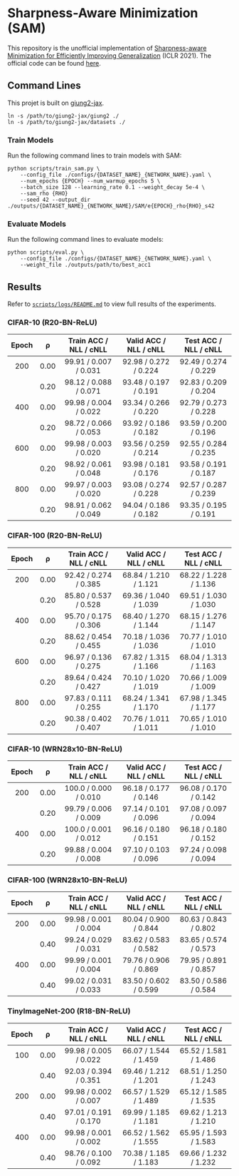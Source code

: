 # Sharpness-Aware Minimization (SAM)

This repository is the unofficial implementation of [Sharpness-aware Minimization for Efficiently Improving Generalization](https://arxiv.org/abs/2010.01412) (ICLR 2021).
The official code can be found [here](https://github.com/google-research/sam).

## Command Lines

This projet is built on [giung2-jax](https://github.com/cs-giung/giung2-jax).
```
ln -s /path/to/giung2-jax/giung2 ./
ln -s /path/to/giung2-jax/datasets ./
```

### Train Models

Run the following command lines to train models with SAM:
```
python scripts/train_sam.py \
    --config_file ./configs/{DATASET_NAME}_{NETWORK_NAME}.yaml \
    --num_epochs {EPOCH} --num_warmup_epochs 5 \
    --batch_size 128 --learning_rate 0.1 --weight_decay 5e-4 \
    --sam_rho {RHO}
    --seed 42 --output_dir ./outputs/{DATASET_NAME}_{NETWORK_NAME}/SAM/e{EPOCH}_rho{RHO}_s42
```

### Evaluate Models

Run the following command lines to evaluate models:
```
python scripts/eval.py \
    --config_file ./configs/{DATASET_NAME}_{NETWORK_NAME}.yaml \
    --weight_file ./outputs/path/to/best_acc1
```

## Results

Refer to [`scripts/logs/README.md`](./scripts/logs/README.md) to view full results of the experiments.

### CIFAR-10 (R20-BN-ReLU)
| Epoch | ρ    | Train ACC / NLL / cNLL | Valid ACC / NLL / cNLL | Test ACC / NLL / cNLL  |
| :-:   | :-:  | :-:                    | :-:                    | :-:                    |
| 200   | 0.00 | 99.91 / 0.007 / 0.031  | 92.98 / 0.272 / 0.224  | 92.49 / 0.274 / 0.229  |
|       | 0.20 | 98.12 / 0.088 / 0.071  | 93.48 / 0.197 / 0.191  | 92.83 / 0.209 / 0.204  |
| 400   | 0.00 | 99.98 / 0.004 / 0.022  | 93.34 / 0.266 / 0.220  | 92.79 / 0.273 / 0.228  |
|       | 0.20 | 98.72 / 0.066 / 0.053  | 93.92 / 0.186 / 0.182  | 93.59 / 0.200 / 0.196  |
| 600   | 0.00 | 99.98 / 0.003 / 0.020  | 93.56 / 0.259 / 0.214  | 92.55 / 0.284 / 0.235  |
|       | 0.20 | 98.92 / 0.061 / 0.048  | 93.98 / 0.181 / 0.176  | 93.58 / 0.191 / 0.187  |
| 800   | 0.00 | 99.97 / 0.003 / 0.020  | 93.08 / 0.274 / 0.228  | 92.57 / 0.287 / 0.239  |
|       | 0.20 | 98.91 / 0.062 / 0.049  | 94.04 / 0.186 / 0.182  | 93.35 / 0.195 / 0.191  |

### CIFAR-100 (R20-BN-ReLU)
| Epoch | ρ    | Train ACC / NLL / cNLL | Valid ACC / NLL / cNLL | Test ACC / NLL / cNLL  |
| :-:   | :-:  | :-:                    | :-:                    | :-:                    |
| 200   | 0.00 | 92.42 / 0.274 / 0.385  | 68.84 / 1.210 / 1.121  | 68.22 / 1.228 / 1.136  |
|       | 0.20 | 85.80 / 0.537 / 0.528  | 69.36 / 1.040 / 1.039  | 69.51 / 1.030 / 1.030  |
| 400   | 0.00 | 95.70 / 0.175 / 0.306  | 68.40 / 1.270 / 1.144  | 68.15 / 1.276 / 1.147  |
|       | 0.20 | 88.62 / 0.454 / 0.455  | 70.18 / 1.036 / 1.036  | 70.77 / 1.010 / 1.010  |
| 600   | 0.00 | 96.97 / 0.136 / 0.275  | 67.82 / 1.315 / 1.166  | 68.04 / 1.313 / 1.163  |
|       | 0.20 | 89.64 / 0.424 / 0.427  | 70.10 / 1.020 / 1.019  | 70.66 / 1.009 / 1.009  |
| 800   | 0.00 | 97.83 / 0.111 / 0.255  | 68.24 / 1.341 / 1.170  | 67.98 / 1.345 / 1.177  |
|       | 0.20 | 90.38 / 0.402 / 0.407  | 70.76 / 1.011 / 1.011  | 70.65 / 1.010 / 1.010  |

### CIFAR-10 (WRN28x10-BN-ReLU)
| Epoch | ρ    | Train ACC / NLL / cNLL | Valid ACC / NLL / cNLL | Test ACC / NLL / cNLL  |
| :-:   | :-:  | :-:                    | :-:                    | :-:                    |
| 200   | 0.00 | 100.0 / 0.000 / 0.010  | 96.18 / 0.177 / 0.146  | 96.08 / 0.170 / 0.142  |
|       | 0.20 | 99.79 / 0.006 / 0.009  | 97.14 / 0.101 / 0.096  | 97.08 / 0.097 / 0.094  |
| 400   | 0.00 | 100.0 / 0.001 / 0.012  | 96.16 / 0.180 / 0.151  | 96.18 / 0.180 / 0.152  |
|       | 0.20 | 99.88 / 0.004 / 0.008  | 97.10 / 0.103 / 0.096  | 97.24 / 0.098 / 0.094  |

### CIFAR-100 (WRN28x10-BN-ReLU)
| Epoch | ρ    | Train ACC / NLL / cNLL | Valid ACC / NLL / cNLL | Test ACC / NLL / cNLL  |
| :-:   | :-:  | :-:                    | :-:                    | :-:                    |
| 200   | 0.00 | 99.98 / 0.001 / 0.004  | 80.04 / 0.900 / 0.844  | 80.63 / 0.843 / 0.802  |
|       | 0.40 | 99.24 / 0.029 / 0.031  | 83.62 / 0.583 / 0.582  | 83.65 / 0.574 / 0.573  |
| 400   | 0.00 | 99.99 / 0.001 / 0.004  | 79.76 / 0.906 / 0.869  | 79.95 / 0.891 / 0.857  |
|       | 0.40 | 99.02 / 0.031 / 0.033  | 83.50 / 0.602 / 0.599  | 83.50 / 0.586 / 0.584  |

### TinyImageNet-200 (R18-BN-ReLU)
| Epoch | ρ    | Train ACC / NLL / cNLL | Valid ACC / NLL / cNLL | Test ACC / NLL / cNLL  |
| :-:   | :-:  | :-:                    | :-:                    | :-:                    |
| 100   | 0.00 | 99.98 / 0.005 / 0.022  | 66.07 / 1.544 / 1.459  | 65.52 / 1.581 / 1.486  |
|       | 0.40 | 92.03 / 0.394 / 0.351  | 69.46 / 1.212 / 1.201  | 68.51 / 1.250 / 1.243  |
| 200   | 0.00 | 99.98 / 0.002 / 0.007  | 66.57 / 1.529 / 1.489  | 65.12 / 1.585 / 1.535  |
|       | 0.40 | 97.01 / 0.191 / 0.170  | 69.99 / 1.185 / 1.181  | 69.62 / 1.213 / 1.210  |
| 400   | 0.00 | 99.98 / 0.001 / 0.002  | 66.52 / 1.562 / 1.555  | 65.95 / 1.593 / 1.583  |
|       | 0.40 | 98.76 / 0.100 / 0.092  | 70.38 / 1.185 / 1.183  | 69.66 / 1.232 / 1.232  |

